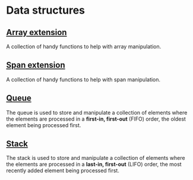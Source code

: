 # Data structures

## [Array extension](./src/array_ext.cairo)
A collection of handy functions to help with array manipulation.

## [Span extension](./src/span_ext.cairo)
A collection of handy functions to help with span manipulation.

## [Queue](./src/queue.cairo)

The queue is used to store and manipulate a collection of elements where the elements are processed in a **first-in, first-out** (FIFO) order, the oldest element being processed first.

## [Stack](./src/stack.cairo)

The stack is used to store and manipulate a collection of elements where the elements are processed in a **last-in, first-out** (LIFO) order, the most recently added element being processed first.
